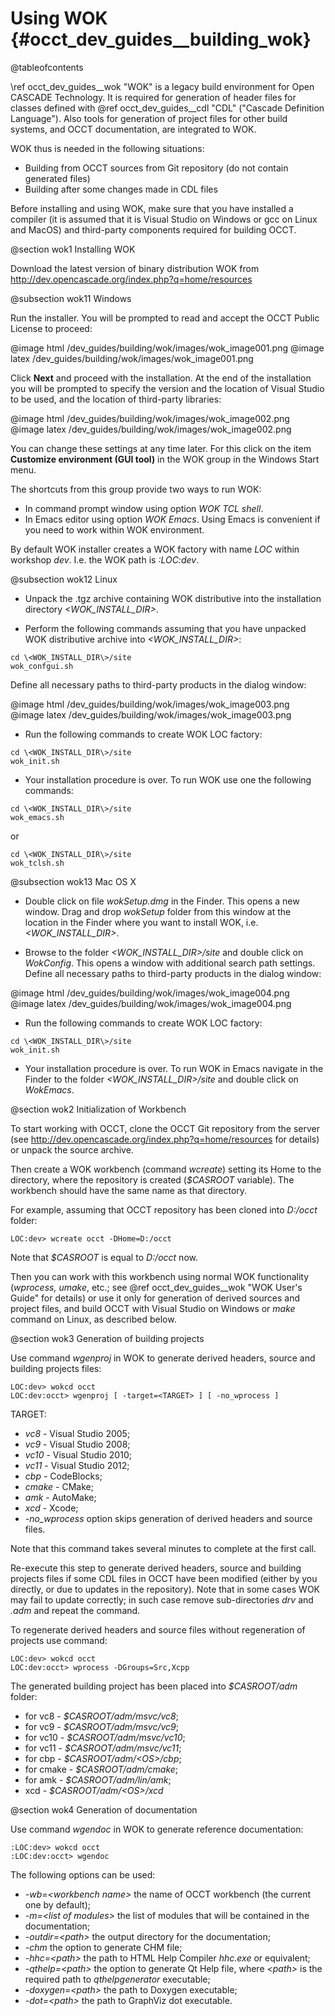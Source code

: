 Using WOK {#occt_dev_guides__building_wok}
=========

@tableofcontents

\ref occt_dev_guides__wok "WOK" is a legacy build environment for Open CASCADE Technology. 
It is required for generation of header files for classes defined with 
@ref occt_dev_guides__cdl "CDL" ("Cascade Definition Language"). 
Also tools for generation of project files for other build systems, and OCCT 
documentation, are integrated to WOK.

WOK thus is needed in the following situations:
- Building from OCCT sources from Git repository (do not contain generated files)
- Building after some changes made in CDL files

Before installing and using WOK, make sure that you have installed a compiler 
(it is assumed that it is Visual Studio on Windows or gcc on Linux and MacOS) 
and third-party components required for building OCCT.

@section wok1 Installing WOK

  Download the latest version of binary distribution WOK from http://dev.opencascade.org/index.php?q=home/resources

@subsection wok11 Windows

  Run the installer. You will be prompted to read and accept the OCCT Public License to proceed:
  
  @image html /dev_guides/building/wok/images/wok_image001.png
  @image latex /dev_guides/building/wok/images/wok_image001.png
 
  Click **Next** and proceed with the installation.
  At the end of the installation you will be prompted to specify the version and the location of Visual Studio to be used, and the location of third-party libraries:
  
  @image html /dev_guides/building/wok/images/wok_image002.png
  @image latex /dev_guides/building/wok/images/wok_image002.png
 
  You can change these settings at any time later. For this click on the item **Customize environment (GUI tool)** in the WOK group in the Windows Start menu.
  
  The shortcuts from this group provide two ways to run WOK: 
  * In command prompt window using option *WOK TCL shell*. 
  * In Emacs editor using option *WOK Emacs*. Using Emacs is convenient if you need to work within WOK environment. 

  By default WOK installer creates a WOK factory with name *LOC* within workshop *dev*. I.e. the WOK path is <i>:LOC:dev</i>. 

@subsection wok12 Linux

  * Unpack the .tgz archive containing WOK distributive into the installation directory <i>\<WOK_INSTALL_DIR\></i>.

  * Perform the following commands assuming that you have unpacked WOK distributive archive into <i>\<WOK_INSTALL_DIR\></i>:
  ~~~~~~~~~~~~~~~~~~~~~~~~~~~~~~~~~~~~~~{.tcl}
  cd \<WOK_INSTALL_DIR\>/site
  wok_confgui.sh
  ~~~~~~~~~~~~~~~~~~~~~~~~~~~~~~~~~~~~~~
  
  Define all necessary paths to third-party products in the dialog window:
  
  @image html /dev_guides/building/wok/images/wok_image003.png
  @image latex /dev_guides/building/wok/images/wok_image003.png
 
  * Run the following commands to create WOK LOC factory:
  ~~~~~~~~~~~~~~~~~~~~~~~~~~~~~~~~~~~~~~{.tcl}
  cd \<WOK_INSTALL_DIR\>/site
  wok_init.sh
  ~~~~~~~~~~~~~~~~~~~~~~~~~~~~~~~~~~~~~~
  
  * Your installation procedure is over. To run WOK use one the following commands:
  ~~~~~~~~~~~~~~~~~~~~~~~~~~~~~~~~~~~~~~{.tcl}
  cd \<WOK_INSTALL_DIR\>/site
  wok_emacs.sh
  ~~~~~~~~~~~~~~~~~~~~~~~~~~~~~~~~~~~~~~
  or
  ~~~~~~~~~~~~~~~~~~~~~~~~~~~~~~~~~~~~~~{.tcl}
  cd \<WOK_INSTALL_DIR\>/site
  wok_tclsh.sh
  ~~~~~~~~~~~~~~~~~~~~~~~~~~~~~~~~~~~~~~

@subsection wok13 Mac OS X

  * Double click on file *wokSetup.dmg* in the Finder. This opens a new window. Drag and drop *wokSetup* folder from this window at the location in the Finder where you want to install WOK, i.e. <i>\<WOK_INSTALL_DIR\></i>.
  
  * Browse to the folder <i>\<WOK_INSTALL_DIR\>/site</i> and double click on *WokConfig*. This opens a window with additional search path settings. Define all necessary paths to third-party products in the dialog window:
  
  @image html /dev_guides/building/wok/images/wok_image004.png
  @image latex /dev_guides/building/wok/images/wok_image004.png
 
  * Run the following commands to create WOK LOC factory:
  ~~~~~~~~~~~~~~~~~~~~~~~~~~~~~~~~~~~~~~{.tcl}
  cd \<WOK_INSTALL_DIR\>/site
  wok_init.sh
  ~~~~~~~~~~~~~~~~~~~~~~~~~~~~~~~~~~~~~~
  
  * Your installation procedure is over. To run WOK in Emacs navigate in the Finder to the folder <i>\<WOK_INSTALL_DIR\>/site</i> and double click on *WokEmacs*.


@section wok2 Initialization of Workbench

  To start working with OCCT, clone the OCCT Git repository from the server (see http://dev.opencascade.org/index.php?q=home/resources for details) or unpack the source archive. 
  
  Then create a WOK workbench (command *wcreate*) setting its Home to the directory, where the repository is created (<i>$CASROOT</i> variable). The workbench should have the same name as that directory. 
  
  For example, assuming that OCCT repository has been cloned into *D:/occt* folder: 
  ~~~~~~~~~~~~~~~~~~~~~~~~~~~~~~~~~~~~~~{.tcl}
  LOC:dev> wcreate occt -DHome=D:/occt
  ~~~~~~~~~~~~~~~~~~~~~~~~~~~~~~~~~~~~~~

  Note that <i>$CASROOT</i> is equal to *D:/occt* now.

  Then you can work with this workbench using normal WOK functionality (*wprocess, umake*, etc.; see @ref occt_dev_guides__wok "WOK User's Guide" for details) or use it only for generation of derived sources and project files, and build OCCT with Visual Studio on Windows or *make* command on Linux, as described below.
  
@section wok3 Generation of building projects

  Use command *wgenproj* in WOK to generate derived headers, source and building projects files: 
  ~~~~~~~~~~~~~~~~~~~~~~~~~~~~~~~~~~~~~~{.tcl}
  LOC:dev> wokcd occt
  LOC:dev:occt> wgenproj [ -target=<TARGET> ] [ -no_wprocess ]
  ~~~~~~~~~~~~~~~~~~~~~~~~~~~~~~~~~~~~~~
TARGET:
  * *vc8* - Visual Studio 2005;
  * *vc9* - Visual Studio 2008;
  * *vc10* - Visual Studio 2010;
  * *vc11* - Visual Studio 2012;
  * *cbp* - CodeBlocks;
  * *cmake* - CMake;
  * *amk* - AutoMake;
  * *xcd* - Xcode;
  * <i>-no_wprocess</i> option skips generation of derived headers and source files.

Note that this command takes several minutes to complete at the first call. 

Re-execute this step to generate derived headers, source and building projects files if some CDL files in OCCT have been modified (either by you directly, or due to updates in the repository). Note that in some cases WOK may fail to update correctly; in such case remove sub-directories *drv* and <i>.adm</i> and repeat the command. 

To regenerate derived headers and source files without regeneration of projects use command:
  ~~~~~~~~~~~~~~~~~~~~~~~~~~~~~~~~~~~~~~{.tcl}
  LOC:dev> wokcd occt
  LOC:dev:occt> wprocess -DGroups=Src,Xcpp
  ~~~~~~~~~~~~~~~~~~~~~~~~~~~~~~~~~~~~~~
The generated building project has been placed into <i>$CASROOT/adm</i> folder:
  * for vc8 - <i>$CASROOT/adm/msvc/vc8</i>;
  * for vc9 - <i>$CASROOT/adm/msvc/vc9</i>;
  * for vc10 - <i>$CASROOT/adm/msvc/vc10</i>;
  * for vc11 - <i>$CASROOT/adm/msvc/vc11</i>;
  * for cbp - <i>$CASROOT/adm/\<OS\>/cbp</i>;
  * for cmake - <i>$CASROOT/adm/cmake</i>;
  * for amk - <i>$CASROOT/adm/lin/amk</i>;
  * xcd - <i>$CASROOT/adm/\<OS\>/xcd</i>

@section wok4  Generation of documentation

  Use command *wgendoc* in WOK to generate reference documentation: 
  ~~~~~~~~~~~~~~~~~~~~~~~~~~~~~~~~~~~~~~{.tcl}
  :LOC:dev> wokcd occt
  :LOC:dev:occt> wgendoc 
  ~~~~~~~~~~~~~~~~~~~~~~~~~~~~~~~~~~~~~~
The following options can be used: 
  * <i>-wb=\<workbench name\></i>  the name of OCCT workbench (the current one by default);
  * <i>-m=\<list of modules\></i> the list of modules that will be contained in the documentation;
  * <i>-outdir=\<path\></i> the output directory for the documentation;
  * <i>-chm</i>  the option to generate CHM file;
  * <i>-hhc=\<path\></i> the path to HTML Help Compiler *hhc.exe* or equivalent;
  * <i>-qthelp=\<path\></i> the option to generate Qt Help file, where <i>\<path\></i> is the required path to *qthelpgenerator* executable;
  * <i>-doxygen=\<path\></i> the path to Doxygen executable;
  * <i>-dot=\<path\></i> the path to GraphViz dot executable.

